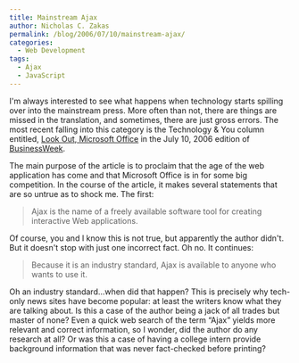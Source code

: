 ```yaml
---
title: Mainstream Ajax
author: Nicholas C. Zakas
permalink: /blog/2006/07/10/mainstream-ajax/
categories:
  - Web Development
tags:
  - Ajax
  - JavaScript
---
```

I'm always interested to see what happens when technology starts spilling over into the mainstream press. More often than not, there are things are missed in the translation, and sometimes, there are just gross errors. The most recent falling into this category is the Technology & You column entitled, <a title="Look Out, Microsoft Office" rel="external" href="http://www.businessweek.com/magazine/content/06_28/b3992031.htm">Look Out, Microsoft Office</a> in the July 10, 2006 edition of <a title="BusinessWeek" rel="external" href="http://www.businessweek.com">BusinessWeek</a>.

The main purpose of the article is to proclaim that the age of the web application has come and that Microsoft Office is in for some big competition. In the course of the article, it makes several statements that are so untrue as to shock me. The first:

> Ajax is the name of a freely available software tool for creating interactive Web applications.

Of course, you and I know this is not true, but apparently the author didn't. But it doesn't stop with just one incorrect fact. Oh no. It continues:

> Because it is an industry standard, Ajax is available to anyone who wants to use it.

Oh an industry standard&#8230;when did that happen? This is precisely why tech-only news sites have become popular: at least the writers know what they are talking about. Is this a case of the author being a jack of all trades but master of none? Even a quick web search of the term &#8220;Ajax&#8221; yields more relevant and correct information, so I wonder, did the author do any research at all? Or was this a case of having a college intern provide background information that was never fact-checked before printing?
